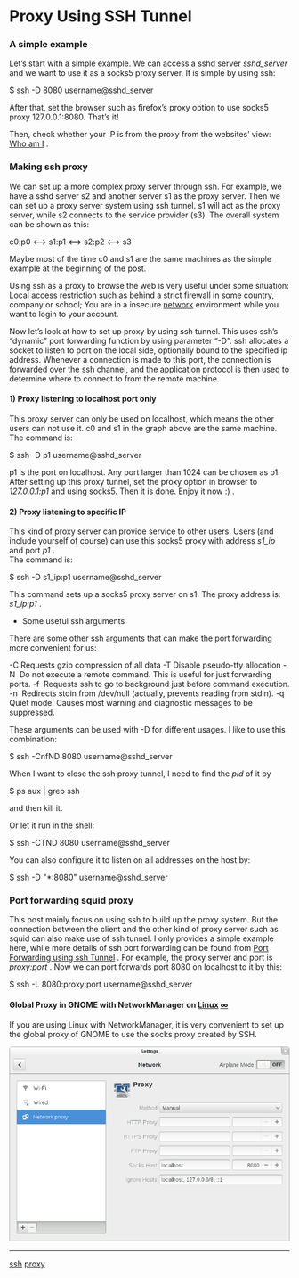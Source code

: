 # Proxy Using SSH Tunnel

###  A simple example

Let’s start with a simple example. We can access a sshd server  _sshd\_server_  and we want to use it as a socks5 proxy server. It is simple by using ssh:

$ ssh -D 8080 username@sshd\_server

After that, set the browser such as firefox’s proxy option to use socks5 proxy 127.0.0.1:8080. That’s it!

Then, check whether your IP is from the proxy from the websites’ view:  [Who am I](http://www.pkill.info/whoami/) .

###  Making ssh proxy 

We can set up a more complex proxy server through ssh. For example, we have a sshd server s2 and another server s1 as the proxy server. Then we can set up a proxy server system using ssh tunnel. s1 will act as the proxy server, while s2 connects to the service provider (s3). The overall system can be shown as this:

c0:p0 <--> s1:p1 <==> s2:p2 <--> s3

Maybe most of the time c0 and s1 are the same machines as the simple example at the beginning of the post.

Using ssh as a proxy to browse the web is very useful under some situation: Local access restriction such as behind a strict firewall in some country, company or school; You are in a insecure  [network](https://www.systutorials.com/category/tutorial/network/)  environment while you want to login to your account.

Now let’s look at how to set up proxy by using ssh tunnel. This uses ssh’s “dynamic” port forwarding function by using parameter “-D”. ssh allocates a socket to listen to port on the local side, optionally bound to the specified ip address. Whenever a connection is made to this port, the connection is forwarded over the ssh channel, and the application protocol is then used to determine where to connect to from the remote machine.

####  1) Proxy listening to localhost port only 

This proxy server can only be used on localhost, which means the other users can not use it. c0 and s1 in the graph above are the same machine.  
The command is:

$ ssh -D p1 username@sshd\_server

p1 is the port on localhost. Any port larger than 1024 can be chosen as p1. After setting up this proxy tunnel, set the proxy option in browser to  _127.0.0.1:p1_  and using socks5. Then it is done. Enjoy it now :) .

####  2) Proxy listening to specific IP 

This kind of proxy server can provide service to other users. Users (and include yourself of course) can use this socks5 proxy with address  _s1\_ip_  and port  _p1_ .  
The command is:

$ ssh -D s1\_ip:p1 username@sshd\_server

This command sets up a socks5 proxy server on s1. The proxy address is:  _s1\_ip:p1_ .

*   Some useful ssh arguments
    

There are some other ssh arguments that can make the port forwarding more convenient for us:

\-C  Requests gzip compression of all data
-T  Disable pseudo-tty allocation
-N  Do not execute a remote command. This is useful for just forwarding ports.
-f  Requests ssh to go to background just before command execution.
-n  Redirects stdin from /dev/null (actually, prevents reading from stdin).
-q  Quiet mode. Causes most warning and diagnostic messages to be suppressed.

These arguments can be used with -D for different usages. I like to use this combination:

$ ssh -CnfND 8080 username@sshd\_server

When I want to close the ssh proxy tunnel, I need to find the  _pid_  of it by

$ ps aux | grep ssh

and then kill it.

Or let it run in the shell:

$ ssh -CTND 8080 username@sshd\_server

You can also configure it to listen on all addresses on the host by:

$ ssh -D "\*:8080" username@sshd\_server

###  Port forwarding squid proxy 

This post mainly focus on using ssh to build up the proxy system. But the connection between the client and the other kind of proxy server such as squid can also make use of ssh tunnel. I only provides a simple example here, while more details of ssh port forwarding can be found from  [Port Forwarding using ssh Tunnel](https://www.systutorials.com/b/818/port-forwarding-using-ssh-tunnel/) . For example, the proxy server and port is  _proxy:port_ . Now we can port forwards port 8080 on localhost to it by this:

$ ssh -L 8080:proxy:port username@sshd\_server

####  Global Proxy in GNOME with NetworkManager on  [Linux](https://www.systutorials.com/category/tutorial/linux/)   [∞](https://www.systutorials.com/944/proxy-using-ssh-tunnel/#global-proxy-in-gnome-with-networkmanager-on-linux "Link to this section")  

If you are using Linux with NetworkManager, it is very convenient to set up the global proxy of GNOME to use the socks proxy created by SSH.

 ![](/images/fd9d21a01d3788f1d8c166454930cf2b.png)


**********
[ssh](/tags/ssh.md)
[proxy](/tags/proxy.md)
